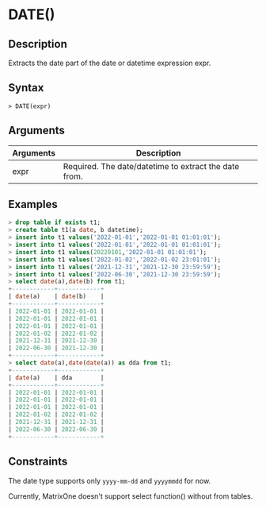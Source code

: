# **DATE()**

## **Description**

Extracts the date part of the date or datetime expression expr.

## **Syntax**

```
> DATE(expr)
```

## **Arguments**

|  Arguments   | Description  |
|  ----  | ----  |
| expr  | Required.  The date/datetime to extract the date from. |

## **Examples**

```sql
> drop table if exists t1;
> create table t1(a date, b datetime);
> insert into t1 values('2022-01-01','2022-01-01 01:01:01');
> insert into t1 values('2022-01-01','2022-01-01 01:01:01');
> insert into t1 values(20220101,'2022-01-01 01:01:01');
> insert into t1 values('2022-01-02','2022-01-02 23:01:01');
> insert into t1 values('2021-12-31','2021-12-30 23:59:59');
> insert into t1 values('2022-06-30','2021-12-30 23:59:59');
> select date(a),date(b) from t1;
+------------+------------+
| date(a)    | date(b)    |
+------------+------------+
| 2022-01-01 | 2022-01-01 |
| 2022-01-01 | 2022-01-01 |
| 2022-01-01 | 2022-01-01 |
| 2022-01-02 | 2022-01-02 |
| 2021-12-31 | 2021-12-30 |
| 2022-06-30 | 2021-12-30 |
+------------+------------+
> select date(a),date(date(a)) as dda from t1;
+------------+------------+
| date(a)    | dda        |
+------------+------------+
| 2022-01-01 | 2022-01-01 |
| 2022-01-01 | 2022-01-01 |
| 2022-01-01 | 2022-01-01 |
| 2022-01-02 | 2022-01-02 |
| 2021-12-31 | 2021-12-31 |
| 2022-06-30 | 2022-06-30 |
+------------+------------+
```

## **Constraints**

The date type supports only `yyyy-mm-dd` and `yyyymmdd` for now. 

Currently, MatrixOne doesn't support select function() without from tables.
